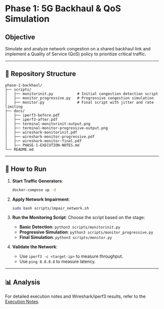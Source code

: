 # Phase 1: 5G Backhaul & QoS Simulation

## Objective
Simulate and analyze network congestion on a shared backhaul link and implement a Quality of Service (QoS) policy to prioritize critical traffic.

---

## 📂 Repository Structure

```
phase-1-backhaul/
├── scripts/
│   ├── monitorinit.py           # Initial congestion detection script
│   ├── monitor_progressive.py   # Progressive congestion simulation
│   ├── monitor.py               # Final script with jitter and rate limiting
├── docs/
│   ├── iperf3-before.pdf
│   ├── iperf3-after.pdf
│   ├── terminal-monitorinit-output.png
│   ├── terminal-monitor-progressive-output.png
│   ├── wireshark-monitorinit.pdf
│   ├── wireshark-monitor-progressive.pdf
│   ├── wireshark-monitor-final.pdf
│   ├── PHASE-1-EXECUTION-NOTES.md
└── README.md
```

---

## 🚀 How to Run

1. **Start Traffic Generators**:
   ```bash
   docker-compose up -d
   ```

2. **Apply Network Impairment**:
   ```bash
   sudo bash scripts/impair_network.sh
   ```

3. **Run the Monitoring Script**:
   Choose the script based on the stage:
   - **Basic Detection**: `python3 scripts/monitorinit.py`
   - **Progressive Simulation**: `python3 scripts/monitor_progressive.py`
   - **Final Simulation**: `python3 scripts/monitor.py`

4. **Validate the Network**:
   - Use `iperf3 -c <target-ip>` to measure throughput.
   - Use `ping 8.8.8.8` to measure latency.

---

## 📊 Analysis
For detailed execution notes and Wireshark/iperf3 results, refer to the [Execution Notes](./docs/PHASE-1-EXECUTION-NOTES.md).